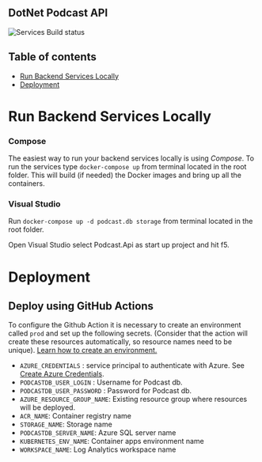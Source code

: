 ## DotNet Podcast API

![Services Build status](/../../actions/workflows/podcast-api.yml/badge.svg)

## Table of contents

- [Run Backend Services Locally](#run-backend-locally)
- [Deployment](#deployment)

# Run Backend Services Locally <a name="run-backend-locally"></a>

### Compose

The easiest way to run your backend services locally is using _Compose_. To run the services type `docker-compose up` from terminal located in the root folder. This will build (if needed) the Docker images and bring up all the containers.

### Visual Studio

Run `docker-compose up -d podcast.db storage` from terminal located in the root folder. 

Open Visual Studio select Podcast.Api as start up project and hit f5.

# Deployment <a name="deployment"></a>

## Deploy using GitHub Actions

To configure the Github Action it is necessary to create an environment called `prod` and set up the following secrets. (Consider that the action will create these resources automatically, so resource names need to be unique). [Learn how to create an environment.](https://docs.github.com/en/actions/deployment/targeting-different-environments/using-environments-for-deployment)

- `AZURE_CREDENTIALS` : service principal to authenticate with Azure. See [Create Azure Credentials](https://docs.microsoft.com/en-us/azure/developer/github/connect-from-azure?tabs=azure-portal%2Cwindows#create-a-service-principal-and-add-it-as-a-github-secret).
- `PODCASTDB_USER_LOGIN` : Username for Podcast db. 
- `PODCASTDB_USER_PASSWORD` : Password for Podcast db.
- `AZURE_RESOURCE_GROUP_NAME`: Existing resource group where resources will be deployed.
- `ACR_NAME`: Container registry name
- `STORAGE_NAME`: Storage name
- `PODCASTDB_SERVER_NAME`: Azure SQL server name
- `KUBERNETES_ENV_NAME`: Container apps environment name
- `WORKSPACE_NAME`: Log Analytics workspace name
